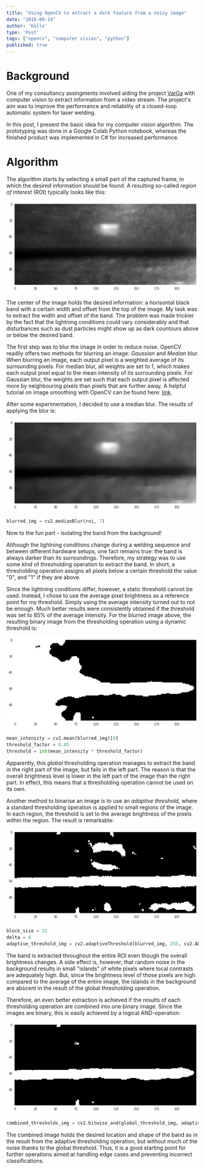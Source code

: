 ```yaml
---
title: "Using OpenCV to extract a dark feature from a noisy image"
date: "2018-09-14"
author: 'Kalle'
type: 'Post'
tags: ["opencv", "computer vision", "python"]
published: true
---
```


# Background

One of my consultancy assingments involved aiding the project [VarGa](https://www.ltu.se/research/subjects/Produktionsutveckling/Forskningsprojekt/VarGa-1.160277) with computer vision to extract information from a video stream. The project's aim was to improve the performance and reliability of a closed-loop automatic system for laser welding.

In this post, I present the basic idea for my computer vision algorithm. The prototyping was done in a Google Colab Python notebook, whereas the finished product was implemented in C# for increased performance.

# Algorithm

The algorithm starts by selecting a small part of the captured frame, in which the desired information should be found. A resulting so-called *region of interest* (ROI) typically looks like this:

![Gap](roi.png)

The center of the image holds the desired information: a horisontal black band with a certain width and offset from the top of the image. My task was to extract the width and offset of the band. The problem was made trickier by the fact that the lightning conditions could vary considerably and that disturbances such as dust particles might show up as dark countours above or below the desired band.

The first step was to blur the image in order to reduce noise. OpenCV readily offers two methods for blurring an image: *Gaussian* and *Median* blur. When blurring an image, each output pixel is a weighted average of its surrounding pixels. For median blur, all weights are set to 1, which makes each output pixel equal to the mean intensity of its surrounding pixels. For Gaussian blur, the weights are set such that each output pixel is affected more by neighbouring pixels than pixels that are further away. A helpful tutorial on image smoothing with OpenCV can be found here: [link](https://docs.opencv.org/3.1.0/d4/d13/tutorial_py_filtering.html).

After some experimentation, I decided to use a median blur. The results of applying the blur is:

![Gap](blurred_roi.png)

```python
blurred_img = cv2.medianBlur(roi, 7)
```
		
Now to the fun part - isolating the band from the background!

Although the lightning conditions change during a welding sequence and between different hardware setups, one fact remains true: the band is always darker than its surroundings. Therefore, my strategy was to use some kind of thresholding operation to extract the band. In short, a thresholding operation assigns all pixels below a certain threshold the value "0", and "1" if they are above.

Since the lightning conditions differ, however, a static threshold cannot be used. Instead, I chose to use the average pixel brightness as a reference point for my threshold. Simply using the average intensity turned out to not be enough. Much better results were consistently obtained if the threshold was set to 85% of the average intensity. For the blurred image above, the resulting binary image from the thresholding operation using a dynamic threshold is:

![Gap](global.png)

```python
mean_intensity = cv2.mean(blurred_img)[0]
threshold_factor = 0.85
threshold = int(mean_intensity * threshold_factor)
```

Apparently, this *global* thresholding operation manages to extract the band in the right part of the image, but fails in the left part. The reason is that the overall brightness level is lower in the left part of the image than the right part. In effect, this means that a thresholding operation cannot be used on its own.

Another method to binarise an image is to use an *adaptive threshold*, where a standard thresholding operation is applied to small regions of the image. In each region, the threshold is set to the average brightness of the pixels within the region. The result is remarkable:

![Gap](adaptive.png)

```python
block_size = 31
delta = 6
adaptive_threshold_img = cv2.adaptiveThreshold(blurred_img, 255, cv2.ADAPTIVE_THRESH_MEAN_C, cv2.THRESH_BINARY_INV, block_size, c)
```

The band is extracted throughout the entire ROI even though the overall brightness changes. A side effect is, however, that random noise in the background results in small "islands" of white pixels where local contrasts are adequately high. But, since the brightness level of those pixels are high compared to the average of the entire image, the islands in the background are abscent in the result of the global thresholding operation.

Therefore, an even better extraction is achieved if the results of each thresholding operation are combined into one binary image. Since the images are binary, this is easily achieved by a logical AND-operation:

![Gap](combined.png)

```python
combined_thresholds_img = cv2.bitwise_and(global_threshold_img, adaptive_threshold_img)
```

The combined image holds the desired location and shape of the band as in the result from the adaptive thresholding operation, but without much of the noise thanks to the global threshold. Thus, it is a good starting point for further operations aimed at handling edge cases and preventing incorrect classifications.